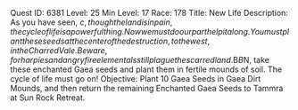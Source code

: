 Quest ID: 6381
Level: 25
Min Level: 17
Race: 178
Title: New Life
Description: As you have seen, $c, though the land is in pain, the cycle of life is a powerful thing. Now we must do our part help it along. You must plant these seeds at the center of the destruction, to the west, in the Charred Vale. Beware, for harpies and angry fire elementals still plague the scarred land.$B$B$N, take these enchanted Gaea seeds and plant them in fertile mounds of soil. The cycle of life must go on!
Objective: Plant 10 Gaea Seeds in Gaea Dirt Mounds, and then return the remaining Enchanted Gaea Seeds to Tammra at Sun Rock Retreat.
